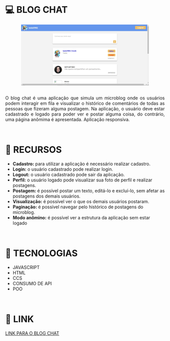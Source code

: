 <h1>💻 BLOG CHAT</h1>

<div style="display:flex; justify-content:center">
<img width="80%" src="./src/assets/blog-chat.jpg"/>
</div>
<br>

<p style="text-align:justify">O blog chat é uma aplicação que simula um microblog onde os usuários podem interagir em fila e visualizar o histórico de comentários de todas as pessoas que fizeram alguma postagem. Na aplicação, o usuário deve estar cadastrado e logado para poder ver e postar alguma coisa, do contrário, uma página anômima é apresentada. Aplicação responsiva.</p><br>

<h1>🔨 RECURSOS</h1>

<ul>
<li><strong>Cadastro:</strong> para utilizar a aplicação é necessário realizar cadastro.</li>
<li><strong>Login:</strong> o usuário cadastrado pode realizar login.</li>
<li><strong>Logout:</strong> o usuário cadastrado pode sair da aplicação.</li>
<li><strong>Perfil:</strong> o usuário logado pode visualizar sua foto de perfil e realizar postagens.</li>
<li><strong>Postagem:</strong> é possível postar um texto, editá-lo e excluí-lo, sem afetar as postagens dos demais usuários.</li>
<li><strong>Visualização:</strong> é possível ver o que os demais usuários postaram.</li>
<li><strong>Paginação:</strong> é possível navegar pelo histórico de postagens do microblog.</li>
<li><strong>Modo anômino:</strong> é possível ver a estrutura da aplicação sem estar logado</li>
</ul><br>

<h1>🚀 TECNOLOGIAS</h1>

<ul>
<li>JAVASCRIPT</li>
<li>HTML</li>
<li>CCS</li>
<li>CONSUMO DE API</li>
<li>POO</li>
</ul><br>

<h1>🔗 LINK</h1>

<a href="https://project-js-blog-chat.vercel.app/" target="_blank">LINK PARA O BLOG CHAT</a>
